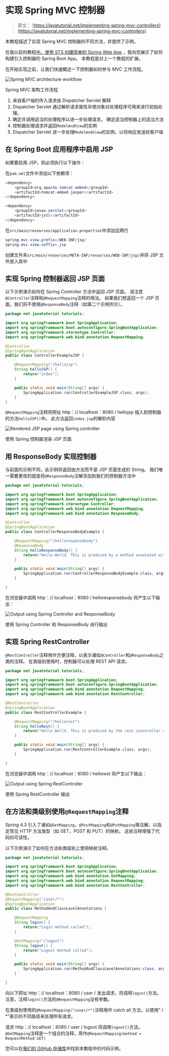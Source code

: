 # 实现 Spring MVC 控制器

> 原文： [https://javatutorial.net/implementing-spring-mvc-controllers](https://javatutorial.net/implementing-spring-mvc-controllers)

本教程描述了实现 Spring MVC 控制器的不同方法，并提供了示例。

在我以前的教程[中，使用 STS 创建简单的 Spring Web App](https://javatutorial.net/spring-web-app-sts) ，我向您展示了如何构建引入控制器的 Spring Boot App。 本教程是对上一个教程的扩展。

在开始实现之前，让我们快速概述一下控制器如何参与 MVC 工作流程。

![Spring MVC architecture workflow](img/8805b0798732fff068dcb2d8db411870.jpg)

Spring MVC 架构工作流程

1.  来自客户端的传入请求由 Dispatcher Servlet 解释
2.  Dispatcher Servlet 通过解析请求属性并使对象对处理程序可用来进行初始处理。
3.  确定并调用适当的处理程序以进一步处理请求。 确定适当控制器上的适当方法
4.  控制器处理请求并返回`ModelAndView`的实例
5.  Dispatcher Servlet 进一步处理`ModelAndView`的实例，以将响应发送给客户端

## 在 Spring Boot 应用程序中启用 JSP

如果要启用 JSP，则必须执行以下操作：

在`pom.xml`文件中添加以下依赖项：

```java
<dependency>
	<groupId>org.apache.tomcat.embed</groupId>
	<artifactId>tomcat-embed-jasper</artifactId>
</dependency>

<dependency>
	<groupId>javax.servlet</groupId>
	<artifactId>jstl</artifactId>
</dependency>
```

在`src/main/resources/application.properties`中添加这两行

```java
spring.mvc.view.prefix=/WEB-INF/jsp/
spring.mvc.view.suffix=.jsp
```

创建文件夹`src/main/resources/META-INF/resources/WEB-INF/jsp/`并将 JSP 文件放入其中

## 实现 Spring 控制器返回 JSP 页面

以下示例演示如何在 Spring Controller 方法中返回 JSP 页面。 请注意`@Controller`注释和`@RequestMapping`注释的用法。 如果我们想返回一个 JSP 页面，我们将不使用`@ResponseBody`注释（如第二个示例所示）。

```java
package net.javatutorial.tutorials;

import org.springframework.boot.SpringApplication;
import org.springframework.boot.autoconfigure.SpringBootApplication;
import org.springframework.stereotype.Controller;
import org.springframework.web.bind.annotation.RequestMapping;

@Controller
@SpringBootApplication
public class ControllerExampleJSP {

	@RequestMapping("/hellojsp")
	String helloJSP() {
		return("index");
	}

	public static void main(String[] args) {
		SpringApplication.run(ControllerExampleJSP.class, args);
	}
}
```

`@RequestMapping`注释将网址 http：// localhost：8080 / hellojsp 插入到控制器的方法`helloJSP()`中。 此方法返回`index.jsp`的解析内容

![Rendered JSP page using Spring controller](img/0bc963468dda0ec04620615cbdf2a0bd.jpg)

使用 Spring 控制器渲染 JSP 页面

## 用 ResponseBody 实现控制器

与前面的示例不同，此示例将返回由方法而不是 JSP 页面生成的 String。 我们唯一需要更改的就是将`@ResponseBody`注解添加到我们的控制器方法中

```java
package net.javatutorial.tutorials;

import org.springframework.boot.SpringApplication;
import org.springframework.boot.autoconfigure.SpringBootApplication;
import org.springframework.stereotype.Controller;
import org.springframework.web.bind.annotation.RequestMapping;
import org.springframework.web.bind.annotation.ResponseBody;

@Controller
@SpringBootApplication
public class ControllerResponseBodyExample {

	@RequestMapping("/helloresponsebody")
	@ResponseBody
	String helloResponseBody() {
		return("Hello World. This is produced by a method annotated with ResponseBody");
	}

	public static void main(String[] args) {
		SpringApplication.run(ControllerResponseBodyExample.class, args);
	}

}
```

在浏览器中调用 http：// localhost：8080 / helloresponsebody 将产生以下输出：

![Output using Spring Controller and ResponseBody](img/72d388f7f9e19a4eef194d82e3af63fd.jpg)

使用 Spring Controller 和 ResponseBody 进行输出

## 实现 Spring RestController

`@RestController`注释用作方便注释，以表示诸如`@Controller`和`@ResponseBody`之类的注释。 在类级别使用时，控制器可以处理 REST API 请求。

```java
package net.javatutorial.tutorials;

import org.springframework.boot.SpringApplication;
import org.springframework.boot.autoconfigure.SpringBootApplication;
import org.springframework.web.bind.annotation.RequestMapping;
import org.springframework.web.bind.annotation.RestController;

@RestController
@SpringBootApplication
public class RestControllerExample {

	@RequestMapping("/hellorest")
	String helloRest() {
		return("Hello World. This is produced by the rest conntroller method");
	}

	public static void main(String[] args) {
		SpringApplication.run(RestControllerExample.class, args);
	}

}

```

在浏览器中调用 http：// localhost：8080 / hellorest 将产生以下输出：

![Output using Spring RestController](img/9852bd43729d0e2f6d7f1e1e1bbe7ec6.jpg)

使用 Spring RestController 输出

## 在方法和类级别使用`@RequestMapping`注释

Spring 4.3 引入了诸如`@GetMapping`，`@PostMapping`和`@PutMapping`等注解，以指定常见 HTTP 方法类型（如 GET，POST 和 PUT）的映射。 这些注释增强了代码的可读性。

以下示例演示了如何在方法和类级别上使用映射注释。

```java
package net.javatutorial.tutorials;

import org.springframework.boot.SpringApplication;
import org.springframework.boot.autoconfigure.SpringBootApplication;
import org.springframework.web.bind.annotation.GetMapping;
import org.springframework.web.bind.annotation.RequestMapping;
import org.springframework.web.bind.annotation.RestController;

@RestController
@RequestMapping("/user/*")
@SpringBootApplication
public class MethodAndClassLevelAnnotations {

	@RequestMapping
	String login() {
		return("Login method called");
	}

	@GetMapping("/logout")
	String logout() {
		return("Logout method called");
	}

	public static void main(String[] args) {
		SpringApplication.run(MethodAndClassLevelAnnotations.class, args);
	}

}

```

向以下网址 http：// localhost：8080 / user / 发出请求，将调用`login()`方法。 注意，注释`login()`方法的`@RequestMapping`没有参数。

在类级别使用的`@RequestMapping("/user/*")`注释用作 catch all 方法，以使用“ / *”表示的不同路径来处理所有请求。

请求 http：// localhost：8080 / user / logout 将调用`logout()`方法。 `@GetMapping`注释是一个组合的注释，用作`@RequestMapping(method = RequestMethod.GET)`

您可以在[我们的 GitHub 存储库](https://github.com/JavaTutorialNetwork/Tutorials/tree/master/SpringImplementingControllers)中找到本教程中的代码示例。